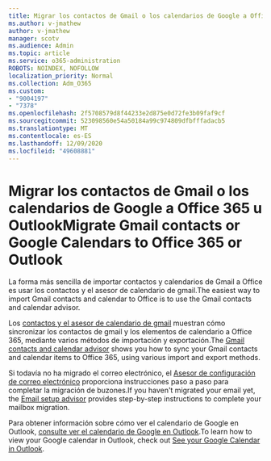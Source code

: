 ```yaml
---
title: Migrar los contactos de Gmail o los calendarios de Google a Office 365 u Outlook
ms.author: v-jmathew
author: v-jmathew
manager: scotv
ms.audience: Admin
ms.topic: article
ms.service: o365-administration
ROBOTS: NOINDEX, NOFOLLOW
localization_priority: Normal
ms.collection: Adm_O365
ms.custom:
- "9004197"
- "7378"
ms.openlocfilehash: 2f5708579d8f44233e2d875e0d72fe3b09faf9cf
ms.sourcegitcommit: 523098560e54a50184a99c974809dfbfffadacb5
ms.translationtype: MT
ms.contentlocale: es-ES
ms.lasthandoff: 12/09/2020
ms.locfileid: "49608881"
---
```

# <a name="migrate-gmail-contacts-or-google-calendars-to-office-365-or-outlook"></a><span data-ttu-id="99bd0-102">Migrar los contactos de Gmail o los calendarios de Google a Office 365 u Outlook</span><span class="sxs-lookup"><span data-stu-id="99bd0-102">Migrate Gmail contacts or Google Calendars to Office 365 or Outlook</span></span>

<span data-ttu-id="99bd0-103">La forma más sencilla de importar contactos y calendarios de Gmail a Office es usar los contactos y el asesor de calendario de gmail.</span><span class="sxs-lookup"><span data-stu-id="99bd0-103">The easiest way to import Gmail contacts and calendar to Office is to use the Gmail contacts and calendar advisor.</span></span>

<span data-ttu-id="99bd0-104">Los [contactos y el asesor de calendario de gmail](https://go.microsoft.com/fwlink/?linkid=2134386) muestran cómo sincronizar los contactos de gmail y los elementos de calendario a Office 365, mediante varios métodos de importación y exportación.</span><span class="sxs-lookup"><span data-stu-id="99bd0-104">The [Gmail contacts and calendar advisor](https://go.microsoft.com/fwlink/?linkid=2134386) shows you how to sync your ‎Gmail‎ contacts and calendar items to ‎Office 365‎, using various import and export methods.</span></span>

<span data-ttu-id="99bd0-105">Si todavía no ha migrado el correo electrónico, el [Asesor de configuración de correo electrónico](https://go.microsoft.com/fwlink/?linkid=2133951) proporciona instrucciones paso a paso para completar la migración de buzones.</span><span class="sxs-lookup"><span data-stu-id="99bd0-105">If you haven't migrated your email yet, the [Email setup advisor](https://go.microsoft.com/fwlink/?linkid=2133951) provides step-by-step instructions to complete your mailbox migration.</span></span>

<span data-ttu-id="99bd0-106">Para obtener información sobre cómo ver el calendario de Google en Outlook, [consulte ver el calendario de Google en Outlook](https://go.microsoft.com/fwlink/?linkid=2083939).</span><span class="sxs-lookup"><span data-stu-id="99bd0-106">To learn how to view your Google calendar in Outlook, check out [See your Google Calendar in Outlook](https://go.microsoft.com/fwlink/?linkid=2083939).</span></span>
